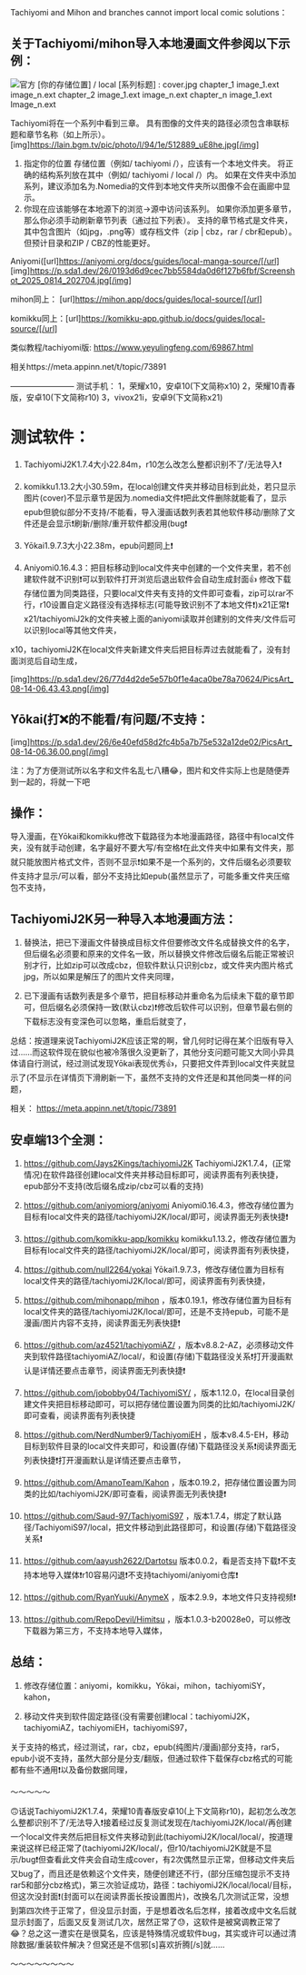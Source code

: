 Tachiyomi and Mihon and branches cannot import local comic solutions：

## 关于Tachiyomi/mihon导入本地漫画文件参阅以下示例：
![官方](https://p.sda1.dev/26/38b1544c84b2600e96334b79aab9de48/IMG_20250814_151339.jpg)
[你的存储位置] / local [系列标题] :
cover.jpg
chapter_1
image_1.ext
image_n.ext
chapter_2
image_1.ext
image_n.ext
chapter_n
image_1.ext 
Image_n.ext

Tachiyomi将在一个系列中看到三章。 具有图像的文件夹的路径必须包含串联标题和章节名称（如上所示）。
[img]https://lain.bgm.tv/pic/photo/l/94/1e/512889_uE8he.jpg[/img]
1. 指定你的位置
存储位置（例如/ tachiyomi /），应该有一个本地文件夹。 将正确的结构系列放在其中（例如/ tachiyomi / local /）内。
如果在文件夹中添加系列，建议添加名为.Nomedia的文件到本地文件夹所以图像不会在画廊中显示。
2. 你现在应该能够在本地源下的浏览→源中访问该系列。
如果你添加更多章节，那么你必须手动刷新章节列表（通过拉下列表）。
支持的章节格式是文件夹，其中包含图片（如jpg，.png等）或存档文件（zip | cbz，rar / cbr和epub）。 但预计目录和ZIP / CBZ的性能更好。

Aniyomi([url]https://aniyomi.org/docs/guides/local-manga-source/[/url]
[img]https://p.sda1.dev/26/0193d6d9cec7bb5584da0d6f127b6fbf/Screenshot_2025_0814_202704.jpg[/img]

mihon同上：
[url]https://mihon.app/docs/guides/local-source/[/url]

komikku同上：[url]https://komikku-app.github.io/docs/guides/local-source/[/url]

类似教程/tachiyomi版:
https://www.yeyulingfeng.com/69867.html

相关https://meta.appinn.net/t/topic/73891

————————
测试手机：
1，荣耀x10，安卓10(下文简称x10)
2，荣耀10青春版，安卓10(下文简称r10)
3，vivox21i，安卓9(下文简称x21)

# 测试软件：
1. TachiyomiJ2K1.7.4大小22.84m，r10怎么改怎么整都识别不了/无法导入❗

2. komikku1.13.2大小30.59m，在local创建文件夹并移动目标到此处，若只显示图片(cover)不显示章节是因为.nomedia文件❗把此文件删除就能看了，显示epub但貌似部分不支持/不能看，导入漫画话数列表若其他软件移动/删除了文件还是会显示❗刷新/删除/重开软件都没用(bug❗

3. Yōkai1.9.7.3大小22.38m，epub问题同上❗
4. Aniyomi0.16.4.3：把目标移动到local文件夹中创建的一个文件夹里，若不创建软件就不识别❗️可以到软件打开浏览后退出软件会自动生成封面👍
修改下载存储位置为同类路径，只要local文件夹有支持的文件即可查看，zip可以rar不行，r10设置自定义路径没有选择标志(可能导致识别不了本地文件❗️)x21正常❗️
x21/tachiyomiJ2k的文件夹被上面的aniyomi读取并创建别的文件夹/文件后可以识别local等其他文件夹，

x10，tachiyomiJ2K在local文件夹新建文件夹后把目标弄过去就能看了，没有封面浏览后自动生成，

[img]https://p.sda1.dev/26/77d4d2de5e57b0f1e4aca0be78a70624/PicsArt_08-14-06.43.43.png[/img]

## Yōkai(打❌的不能看/有问题/不支持：
[img]https://p.sda1.dev/26/6e40efd58d2fc4b5a7b75e532a12de02/PicsArt_08-14-06.36.00.png[/img]

注：为了方便测试所以名字和文件名乱七八糟😂，图片和文件实际上也是随便弄到一起的，将就一下吧

## 操作：
导入漫画，在Yōkai和komikku修改下载路径为本地漫画路径，路径中有local文件夹，没有就手动创建，名字最好不要大写/有空格❗在此文件夹中如果有文件夹，那就只能放图片格式文件，否则不显示❗如果不是一个系列的，文件后缀名必须要软件支持才显示/可以看，部分不支持比如epub(虽然显示了，可能多重文件夹压缩包不支持，


## TachiyomiJ2K另一种导入本地漫画方法：
1. 替换法，把已下漫画文件替换成目标文件但要修改文件名成替换文件的名字，但后缀名必须要和原来的文件名一致，所以替换文件修改后缀名后能正常被识别才行，比如zip可以改成cbz，但软件默认只识别cbz，或文件夹内图片格式jpg，所以如果是解压了的图片文件夹同理，

2. 已下漫画有话数列表是多个章节，把目标移动并重命名为后续未下载的章节即可，但后缀名必须保持一致(默认cbz)❗修改后软件可以识别，但章节最右侧的下载标志没有变深色可以忽略，重启后就变了，

总结：按道理来说TachiyomiJ2K应该正常的啊，曾几何时记得在某个旧版有导入过……而这软件现在貌似也被冷落很久没更新了，其他分支问题可能又大同小异具体请自行测试，经过测试发现Yōkai表现优秀👍，只要把文件弄到local文件夹就显示了(不显示在详情页下滑刷新一下，虽然不支持的文件还是和其他同类一样的问题，

相关：
https://meta.appinn.net/t/topic/73891

## 安卓端13个全测：
1. https://github.com/Jays2Kings/tachiyomiJ2K TachiyomiJ2K1.7.4，(正常情况)在软件路径创建local文件夹并移动目标即可，阅读界面有列表快捷，epub部分不支持(改后缀名成zip/cbz可以看的支持)

2. https://github.com/aniyomiorg/aniyomi Aniyomi0.16.4.3，修改存储位置为目标有local文件夹的路径/tachiyomiJ2K/local/即可，阅读界面无列表快捷❗

3. https://github.com/komikku-app/komikku komikku1.13.2，修改存储位置为目标有local文件夹的路径/tachiyomiJ2K/local/即可，阅读界面有列表快捷，

4. https://github.com/null2264/yokai Yōkai1.9.7.3，修改存储位置为目标有local文件夹的路径/tachiyomiJ2K/local/即可，阅读界面有列表快捷，

5. https://github.com/mihonapp/mihon ，版本0.19.1，修改存储位置为目标有local文件夹的路径/tachiyomiJ2K/local/即可，还是不支持epub，可能不是漫画/图片内容不支持，阅读界面无列表快捷❗

6. https://github.com/az4521/tachiyomiAZ/ ，版本v8.8.2-AZ，必须移动文件夹到软件路径tachiyomiAZ/local/，和设置(存储)下载路径没关系❗打开漫画默认是详情还要点击章节，阅读界面无列表快捷❗

7. https://github.com/jobobby04/TachiyomiSY/ ，版本1.12.0，在local目录创建文件夹把目标移动即可，可以把存储位置设置为同类的比如/tachiyomiJ2K/即可查看，阅读界面有列表快捷

8. https://github.com/NerdNumber9/TachiyomiEH ，版本v8.4.5-EH，移动目标到软件目录的local文件夹即可，和设置(存储)下载路径没关系❗阅读界面无列表快捷❗打开漫画默认是详情还要点击章节，

9. https://github.com/AmanoTeam/Kahon ，版本0.19.2，把存储位置设置为同类的比如/tachiyomiJ2K/即可查看，阅读界面无列表快捷❗

10. https://github.com/Saud-97/TachiyomiS97 ，版本1.7.4，绑定了默认路径/TachiyomiS97/local，把文件移动到此路径即可，和设置(存储)下载路径没关系❗

11. https://github.com/aayush2622/Dartotsu 版本0.0.2，看是否支持下载❗不支持本地导入媒体❗r10容易闪退❗不支持tachiyomi/aniyomi仓库❗

12. https://github.com/RyanYuuki/AnymeX ，版本2.9.9，本地文件只支持视频❗

13. https://github.com/RepoDevil/Himitsu ，版本1.0.3-b20028e0，可以修改下载器为第三方，不支持本地导入媒体，

## 总结：
1. 修改存储位置：aniyomi，komikku，Yōkai，mihon，tachiyomiSY，kahon，

2. 移动文件夹到软件固定路径(没有需要创建local：tachiyomiJ2K，tachiyomiAZ，tachiyomiEH，tachiyomiS97，

关于支持的格式，经过测试，rar，cbz，epub(纯图片/漫画)部分支持，rar5，epub小说不支持，虽然大部分是分支/翻版，但通过软件下载保存cbz格式的可能都有些不通用❗️以及备份数据同理，

～～～～～

🙃话说TachiyomiJ2K1.7.4，荣耀10青春版安卓10(上下文简称r10)，起初怎么改怎么整都识别不了/无法导入❗接着经过反复测试发现在/tachiyomiJ2K/local/再创建一个local文件夹然后把目标文件夹移动到此(tachiyomiJ2K/local/local/，按道理来说这样已经正常了(tachiyomiJ2K/local/，但r10/tachiyomiJ2K就是不显示/bug❗但查看此文件夹会自动生成cover，有2次偶然显示正常，但移动文件夹后又bug了，而且还是依赖这个文件夹，随便创建还不行，(部分压缩包提示不支持rar5和部分cbz格式)，第三次验证成功，路径：tachiyomiJ2K/local/local/目标，但这次没封面❗(封面可以在阅读界面长按设置图片)，改换名几次测试正常，没想到第四次终于正常了，但没显示封面，于是想着改名后怎样，接着改成中文名后就显示封面了，后面又反复测试几次，居然正常了😓，这软件是被窝调教正常了😂？总之这一遭实在是很莫名，应该是特殊情况或软件bug，其实或许可以通过清除数据/重装软件解决？但窝还是不信邪[s]喜欢折腾[/s]就……

～～～～～～～～
